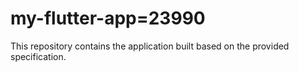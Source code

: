 # my-flutter-app=23990

This repository contains the application built based on the provided specification.